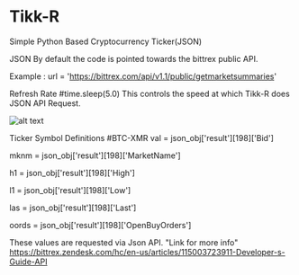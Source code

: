# Tikk-R
Simple Python Based Cryptocurrency Ticker(JSON)

JSON
By default the code is pointed towards the bittrex public API. 

Example :   url = 'https://bittrex.com/api/v1.1/public/getmarketsummaries'

Refresh Rate
#time.sleep(5.0)
This controls the speed at which Tikk-R does JSON API Request. 

![alt text](http://www.terrorsoundz.com/Preview.png)




Ticker Symbol Definitions 
  #BTC-XMR
  val = json_obj['result'][198]['Bid'] 
  
  mknm = json_obj['result'][198]['MarketName'] 
  
  h1 = json_obj['result'][198]['High'] 
  
  l1 = json_obj['result'][198]['Low'] 
  
  las = json_obj['result'][198]['Last'] 
  
  oords = json_obj['result'][198]['OpenBuyOrders'] 
  
  
  These values are requested via Json API. 
  "Link for more info"
  https://bittrex.zendesk.com/hc/en-us/articles/115003723911-Developer-s-Guide-API
  
  
  
